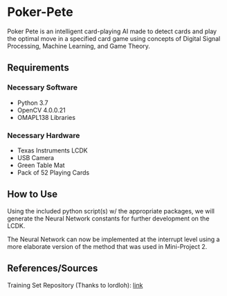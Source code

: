 # Poker-Pete

Poker Pete is an intelligent card-playing AI made to detect cards and play the optimal move in a specified card game using concepts of Digital Signal Processing, Machine Learning, and Game Theory.

## Requirements

### Necessary Software

- Python 3.7
- OpenCV 4.0.0.21
- OMAPL138 Libraries

### Necessary Hardware

- Texas Instruments LCDK
- USB Camera
- Green Table Mat
- Pack of 52 Playing Cards

## How to Use

Using the included python script(s) w/ the appropriate packages, we will generate the Neural Network constants for further development on the LCDK.

The Neural Network can now be implemented at the interrupt level using a more elaborate version of the method that was used in Mini-Project 2.

## References/Sources

Training Set Repository (Thanks to lordloh): [link](https://github.com/lordloh/playing-cards)